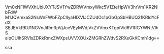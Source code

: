 Vm0xNFlWVXhUblJXYTJSV1YwZDRWVmxyWkc5V1ZteHpWV3hrVm1KR2NIbFdW
M1JQVmxaS2NsWnFWbFZpClIyaHlXVlJCZUdOc1pGbGpSbHBUQ21KRldYcFdX
SEJEVkRKU1NGVnJiRmRpVjJoeVEyMVdjVkZVVmxKTgpiVkl6V1RGYWNtVlhS
alpOUlhSRVlsZDRkRmxZWXpsUVVXOUxZMGRhZWdvS2RXeGkKCmh1dg==

ssa